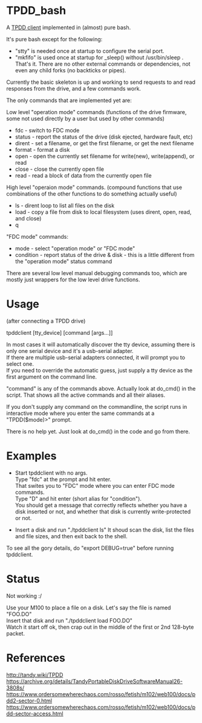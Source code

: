 # TPDD_bash

A [TPDD client](http://tandy.wiki/TPDD_client) implemented in (almost) pure bash.

It's pure bash except for the following:
* "stty" is needed once at startup to configure the serial port.
* "mkfifo" is used once at startup for _sleep() without /usr/bin/sleep .  
That's it. There are no other external commands or dependencies, not even any child forks (no backticks or pipes).

Currently the basic skeleton is up and working to send requests to and read responses from the drive, and a few commands work.

The only commands that are implemented yet are:

Low level "operation mode" commands (functions of the drive firmware, some not used directly by a user but used by other commands)
* fdc - switch to FDC mode
* status - report the status of the drive (disk ejected, hardware fault, etc)
* dirent - set a filename, or get the first filename, or get the next filename
* format - format a disk
* open - open the currently set filename for write(new), write(append), or read
* close - close the currently open file
* read - read a block of data from the currently open file

High level "operaion mode" commands. (compound functions that use combinations of the other functions to do something actually useful)
* ls - dirent loop to list all files on the disk
* load - copy a file from disk to local filesystem (uses dirent, open, read, and close)
* q

"FDC mode" commands:
* mode - select "operation mode" or "FDC mode"
* condition - report status of the drive & disk - this is a little different from the "operation mode" status command

There are several low level manual debugging commands too, which are mostly just wrappers for the low level drive functions.

# Usage
(after connecting a TPDD drive)

tpddclient [tty_device] [command [args...]]

In most cases it will automatically discover the tty device, assuming there is only one serial device and it's a usb-serial adapter.  
If there are multiple usb-serial adapters connected, it will prompt you to select one.  
If you need to override the automatic guess, just supply a tty device as the first argument on the command line.

"command" is any of the commands above. Actually look at do_cmd() in the script. That shows all the active commands and all their aliases.

If you don't supply any command on the commandline, the script runs in interactive mode where you enter the same commands at a "TPDD($mode)>" prompt.

There is no help yet. Just look at do_cmd() in the code and go from there.

# Examples

* Start tpddclient with no args.  
Type "fdc" at the prompt and hit enter.  
That swites you to "FDC" mode where you can enter FDC mode commands.  
Type "D" and hit enter (short alias for "condition").  
You should get a message that correctly reflects whether you have a disk inserted or not, and whether that disk is currently write-protected or not.

* Insert a disk and run "./tpddclient ls"
It shoud scan the disk, list the files and file sizes, and then exit back to the shell.

To see all the gory details, do "export DEBUG=true" before running tpddclient.

# Status
Not working :/

Use your M100 to place a file on a disk. Let's say the file is named "FOO.DO"  
Insert that disk and run "./tpddclient load FOO.DO"  
Watch it start off ok, then crap out in the middle of the first or 2nd 128-byte packet.

# References
http://tandy.wiki/TPDD  
https://archive.org/details/TandyPortableDiskDriveSoftwareManual26-3808s/  
https://www.ordersomewherechaos.com/rosso/fetish/m102/web100/docs/pdd2-sector-0.html  
https://www.ordersomewherechaos.com/rosso/fetish/m102/web100/docs/pdd-sector-access.html

